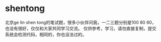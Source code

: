 # shentong
北京ge lin shen tong的笔试题，很多小伙伴问我，一二三题分别是100 80 60，也没有很好，仅仅和大家共同学习交流。
仅供参考，学习，请勿直接复制，提交系统会检测代码，相同的，你也没法过的。
